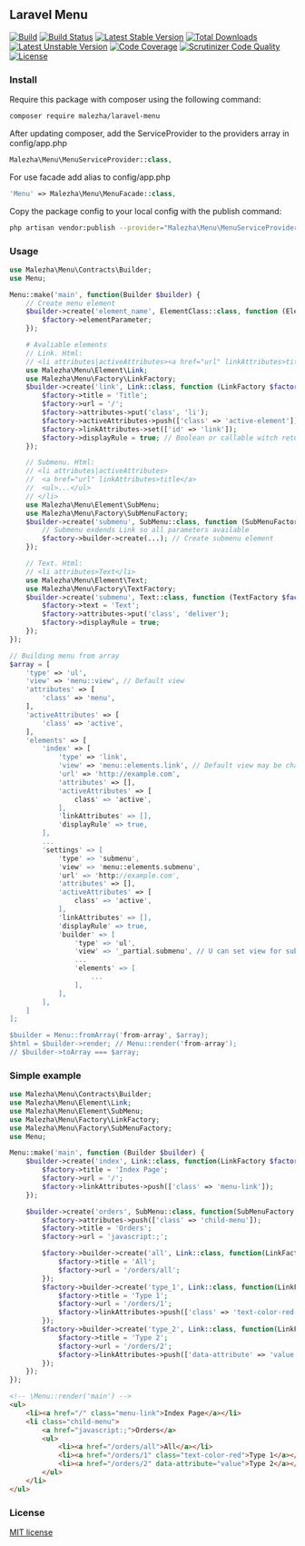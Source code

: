 ## Laravel Menu

[![Build](https://img.shields.io/badge/Laravel-5.1%7C5.2-orange.svg)](https://laravel.com) 
[![Build Status](https://travis-ci.org/Malezha/menu.svg?branch=master)](https://travis-ci.org/Malezha/menu) 
[![Latest Stable Version](https://poser.pugx.org/malezha/laravel-menu/v/stable)](https://packagist.org/packages/malezha/laravel-menu) 
[![Total Downloads](https://poser.pugx.org/malezha/laravel-menu/downloads)](https://packagist.org/packages/malezha/laravel-menu) 
[![Latest Unstable Version](https://poser.pugx.org/malezha/laravel-menu/v/unstable)](https://packagist.org/packages/malezha/laravel-menu) 
[![Code Coverage](https://scrutinizer-ci.com/g/Malezha/menu/badges/coverage.png?b=master)](https://scrutinizer-ci.com/g/Malezha/menu/?branch=master)
[![Scrutinizer Code Quality](https://scrutinizer-ci.com/g/Malezha/menu/badges/quality-score.png?b=master)](https://scrutinizer-ci.com/g/Malezha/menu/?branch=master) 
[![License](https://poser.pugx.org/malezha/laravel-menu/license)](https://packagist.org/packages/malezha/laravel-menu)

### Install

Require this package with composer using the following command:

```bash
composer require malezha/laravel-menu
```

After updating composer, add the ServiceProvider to the providers array in config/app.php

```php
Malezha\Menu\MenuServiceProvider::class,
```

For use facade add alias to config/app.php

```php
'Menu' => Malezha\Menu\MenuFacade::class,
```

Copy the package config to your local config with the publish command:

```bash
php artisan vendor:publish --provider="Malezha\Menu\MenuServiceProvider"
```

### Usage

```php
use Malezha\Menu\Contracts\Builder;
use Menu;

Menu::make('main', function(Builder $builder) {
    // Create menu element
    $builder->create('element_name', ElementClass::class, function (ElementFactory $factory) {
        $factory->elementParameter;
    });

    # Avaliable elements
    // Link. Html:
    // <li attributes|activeAttributes><a href="url" linkAttributes>title</a></li>
    use Malezha\Menu\Element\Link;
    use Malezha\Menu\Factory\LinkFactory;
    $builder->create('link', Link::class, function (LinkFactory $factory) {
        $factory->title = 'Title';
        $factory->url = '/';
        $factory->attributes->put('class', 'li');
        $factory->activeAttributes->push(['class' => 'active-element']);
        $factory->linkAttributes->set(['id' => 'link']);
        $factory->displayRule = true; // Boolean or callable witch return boolean
    });

    // Submenu. Html:
    // <li attributes|activeAttributes>
    //  <a href="url" linkAttributes>title</a>
    //  <ul>...</ul>
    // </li>
    use Malezha\Menu\Element\SubMenu;
    use Malezha\Menu\Factory\SubMenuFactory;
    $builder->create('submenu', SubMenu::class, function (SubMenuFactory $factory) {
        // Submenu exdends Link so all parameters available
        $factory->builder->create(...); // Create submenu element
    });

    // Text. Html:
    // <li attributes>Text</li>
    use Malezha\Menu\Element\Text;
    use Malezha\Menu\Factory\TextFactory;
    $builder->create('submenu', Text::class, function (TextFactory $factory) {
        $factory->text = 'Text';
        $factory->attributes->put('class', 'deliver');
        $factory->displayRule = true;
    });
});

// Building menu from array
$array = [
    'type' => 'ul',
    'view' => 'menu::view', // Default view
    'attributes' => [
        'class' => 'menu',
    ],
    'activeAttributes' => [
        'class' => 'active',
    ],
    'elements' => [
        'index' => [
            'type' => 'link',
            'view' => 'menu::elements.link', // Default view may be changed in config
            'url' => 'http://example.com',
            'attributes' => [],
            'activeAttributes' => [
                class' => 'active',
            ],
            'linkAttributes' => [],
            'displayRule' => true,
        ],
        ...
        'settings' => [
            'type' => 'submenu',
            'view' => 'menu::elements.submenu',
            'url' => 'http://example.com',
            'attributes' => [],
            'activeAttributes' => [
                class' => 'active',
            ],
            'linkAttributes' => [],
            'displayRule' => true,
            'builder' => [
                'type' => 'ul',
                'view' => '_partial.submenu', // U can set view for submenu singly
                ...
                'elements' => [
                    ...
                ],
            ],
        ],
    ]
];

$builder = Menu::fromArray('from-array', $array);
$html = $builder->render; // Menu::render('from-array');
// $builder->toArray === $array;
```

### Simple example

```php
use Malezha\Menu\Contracts\Builder;
use Malezha\Menu\Element\Link;
use Malezha\Menu\Element\SubMenu;
use Malezha\Menu\Factory\LinkFactory;
use Malezha\Menu\Factory\SubMenuFactory;
use Menu;

Menu::make('main', function (Builder $builder) {
    $builder->create('index', Link::class, function(LinkFactory $factory) {
        $factory->title = 'Index Page';
        $factory->url = '/';
        $factory->linkAttributes->push(['class' => 'menu-link']);
    });

    $builder->create('orders', SubMenu::class, function(SubMenuFactory $factory) {
        $factory->attributes->push(['class' => 'child-menu']);
        $factory->title = 'Orders';
        $factory->url = 'javascript:;';

        $factory->builder->create('all', Link::class, function(LinkFactory $factory) {
            $factory->title = 'All';
            $factory->url = '/orders/all';
        });
        $factory->builder->create('type_1', Link::class, function(LinkFactory $factory) {
            $factory->title = 'Type 1';
            $factory->url = '/orders/1';
            $factory->linkAttributes->push(['class' => 'text-color-red']);
        });
        $factory->builder->create('type_2', Link::class, function(LinkFactory $factory) {
            $factory->title = 'Type 2';
            $factory->url = '/orders/2';
            $factory->linkAttributes->push(['data-attribute' => 'value']);
        });
    });
});
```

```html
<!-- \Menu::render('main') -->
<ul>
    <li><a href="/" class="menu-link">Index Page</a></li>
    <li class="child-menu">
        <a href="javascript:;">Orders</a>
        <ul>
            <li><a href="/orders/all">All</a></li>
            <li><a href="/orders/1" class="text-color-red">Type 1</a></li>
            <li><a href="/orders/2" data-attribute="value">Type 2</a></li>
        </ul>
    </li>
</ul>
```

### License

[MIT license](https://github.com/Malezha/menu/blob/master/LICENSE)
